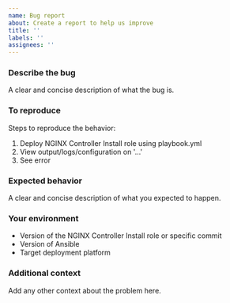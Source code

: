 ```yaml
---
name: Bug report
about: Create a report to help us improve
title: ''
labels: ''
assignees: ''
---
```

### Describe the bug

A clear and concise description of what the bug is.

### To reproduce

Steps to reproduce the behavior:

1. Deploy NGINX Controller Install role using playbook.yml
2. View output/logs/configuration on '...'
3. See error

### Expected behavior

A clear and concise description of what you expected to happen.

### Your environment

- Version of the NGINX Controller Install role or specific commit
- Version of Ansible
- Target deployment platform

### Additional context

Add any other context about the problem here.
